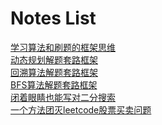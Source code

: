 # Notes List

[学习算法和刷题的框架思维](./学习算法和刷题的框架思维.md)<br>
[动态规划解题套路框架](./动态规划解题套路框架.md)<br>
[回溯算法解题套路框架](./回溯算法解题套路框架.md)<br>
[BFS算法解题套路框架](./BFS算法解题套路框架.md)<br>
[闭着眼睛也能写对二分搜索](./闭着眼睛也能写对二分搜索.md)<br>
[一个方法团灭leetcode股票买卖问题](./一个方法团灭leetcode股票买卖问题.md)
